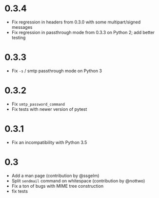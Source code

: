 0.3.4
=====
- Fix regression in headers from 0.3.0 with some multipart/signed messages
- Fix regression in passthrough mode from 0.3.3 on Python 2; add better testing

0.3.3
=====
- Fix `-s` / smtp passthrough mode on Python 3

0.3.2
=====
- Fix `smtp_password_command`
- Fix tests with newer version of pytest

0.3.1
=====
- Fix an incompatibility with Python 3.5

0.3
===
- Add a man page (contribution by @ssgelm)
- Split `sendmail` command on whitespace (contribution by @nottwo)
- Fix a ton of bugs with MIME tree construction
- fix tests
